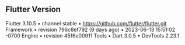 ## Flutter Version

Flutter 3.10.5 • channel stable • https://github.com/flutter/flutter.git
Framework • revision 796c8ef792 (9 days ago) • 2023-06-13 15:51:02 -0700
Engine • revision 45f6e00911
Tools • Dart 3.0.5 • DevTools 2.23.1
